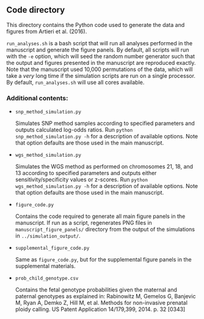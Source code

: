 ## Code directory

This directory contains the Python code used to generate the data and figures from Artieri et al. (2016).

`run_analyses.sh` is a bash script that will run all analyses performed in the manuscript and generate the figure panels. By default, all scripts will run with the `-e` option, which will seed the random number generator such that the output and figures presented in the manuscript are reproduced exactly. Note that the manuscript used 10,000 permutations of the data, which will take a _very_ long time if the simulation scripts are run on a single processor. By default, `run_analyses.sh` will use all cores available.

### Additional contents:

* `snp_method_simulation.py`

	Simulates SNP method samples according to specified parameters and outputs calculated log-odds ratios. Run `python snp_method_simulation.py -h` for a description of available options. Note that option defaults are those used in the main manuscript.
	
* `wgs_method_simulation.py`

	Simulates the WGS method as performed on chromosomes 21, 18, and 13 according to specified parameters and outputs either sensitivity/specificity values or z-scores. Run `python wgs_method_simulation.py -h` for a description of available options. Note that option defaults are those used in the main manuscript.
	
* `figure_code.py`

	Contains the code required to generate all main figure panels in the manuscript. If run as a script, regenerates PNG files in `manuscript_figure_panels/` directory from the output of the simulations in `../simulation_output/`. 

* `supplemental_figure_code.py`

	Same as `figure_code.py`, but for the supplemental figure panels in the supplemental materials.
	
* `prob_child_genotype.csv`

	Contains the fetal genotype probabilities given the maternal and paternal genotypes as explained in: Rabinowitz M, Gemelos G, Banjevic M, Ryan A, Demko Z, Hill M, et al. Methods for non-invasive prenatal ploidy calling. US Patent Application 14/179,399, 2014. p. 32 [0343]